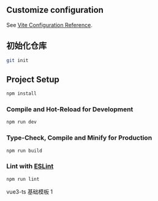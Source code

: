 ## Customize configuration

See [Vite Configuration Reference](https://vitejs.dev/config/).

## 初始化仓库

```sh
git init
```

## Project Setup

```sh
npm install
```

### Compile and Hot-Reload for Development

```sh
npm run dev
```

### Type-Check, Compile and Minify for Production

```sh
npm run build
```

### Lint with [ESLint](https://eslint.org/)

```sh
npm run lint
```

vue3-ts 基础模板 1
